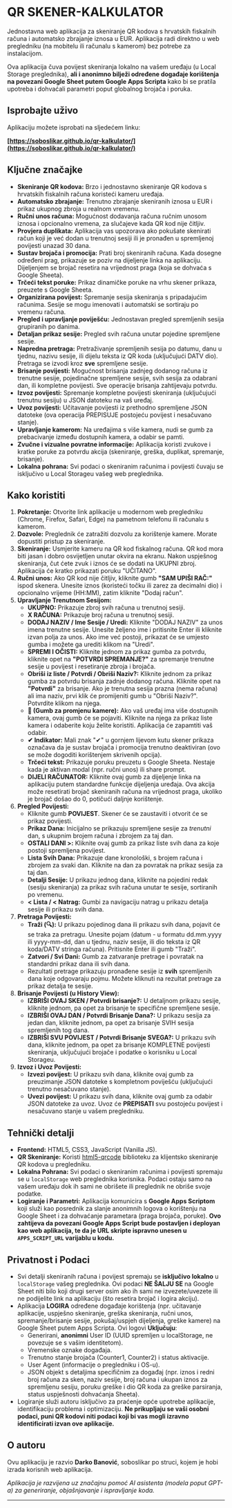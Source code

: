 # QR SKENER-KALKULATOR

Jednostavna web aplikacija za skeniranje QR kodova s hrvatskih fiskalnih računa i automatsko zbrajanje iznosa u EUR. Aplikacija radi direktno u web pregledniku (na mobitelu ili računalu s kamerom) bez potrebe za instalacijom.

Ova aplikacija čuva povijest skeniranja lokalno na vašem uređaju (u Local Storage preglednika), **ali i anonimno bilježi određene događaje korištenja na povezani Google Sheet putem Google Apps Scripta** kako bi se pratila upotreba i dohvaćali parametri poput globalnog brojača i poruka.

## Isprobajte uživo

Aplikaciju možete isprobati na sljedećem linku:

**[https://soboslikar.github.io/qr-kalkulator/](https://soboslikar.github.io/qr-kalkulator/)**

## Ključne značajke

*   **Skeniranje QR kodova:** Brzo i jednostavno skeniranje QR kodova s hrvatskih fiskalnih računa koristeći kameru uređaja.
*   **Automatsko zbrajanje:** Trenutno zbrajanje skeniranih iznosa u EUR i prikaz ukupnog zbroja u realnom vremenu.
*   **Ručni unos računa:** Mogućnost dodavanja računa ručnim unosom iznosa i opcionalno vremena, za slučajeve kada QR kod nije čitljiv.
*   **Provjera duplikata:** Aplikacija vas upozorava ako pokušate skenirati račun koji je već dodan u trenutnoj sesiji ili je pronađen u spremljenoj povijesti unazad 30 dana.
*   **Sustav brojača i promocija:** Prati broj skeniranih računa. Kada dosegne određeni prag, prikazuje se poziv na dijeljenje linka na aplikaciju. Dijeljenjem se brojač resetira na vrijednost praga (koja se dohvaća s Google Sheeta).
*   **Trčeći tekst poruke:** Prikaz dinamičke poruke na vrhu skener prikaza, preuzete s Google Sheeta.
*   **Organizirana povijest:** Spremanje sesija skeniranja s pripadajućim računima. Sesije se mogu imenovati i automatski se sortiraju po vremenu računa.
*   **Pregled i upravljanje poviješću:** Jednostavan pregled spremljenih sesija grupiranih po danima.
*   **Detaljan prikaz sesije:** Pregled svih računa unutar pojedine spremljene sesije.
*   **Napredna pretraga:** Pretraživanje spremljenih sesija po datumu, danu u tjednu, nazivu sesije, ili dijelu teksta iz QR koda (uključujući DATV dio). Pretraga se izvodi kroz **sve** spremljene sesije.
*   **Brisanje povijesti:** Mogućnost brisanja zadnjeg dodanog računa iz trenutne sesije, pojedinačne spremljene sesije, svih sesija za odabrani dan, ili kompletne povijesti. Sve operacije brisanja zahtijevaju potvrdu.
*   **Izvoz povijesti:** Spremanje kompletne povijesti skeniranja (uključujući trenutnu sesiju) u JSON datoteku na vaš uređaj.
*   **Uvoz povijesti:** Učitavanje povijesti iz prethodno spremljene JSON datoteke (ova operacija PREPISUJE postojeću povijest i nesačuvano stanje).
*   **Upravljanje kamerom:** Na uređajima s više kamera, nudi se gumb za prebacivanje između dostupnih kamera, a odabir se pamti.
*   **Zvučne i vizualne povratne informacije:** Aplikacija koristi zvukove i kratke poruke za potvrdu akcija (skeniranje, greška, duplikat, spremanje, brisanje).
*   **Lokalna pohrana:** Svi podaci o skeniranim računima i povijesti čuvaju se isključivo u Local Storageu vašeg web preglednika.

## Kako koristiti

1.  **Pokretanje:** Otvorite link aplikacije u modernom web pregledniku (Chrome, Firefox, Safari, Edge) na pametnom telefonu ili računalu s kamerom.
2.  **Dozvole:** Preglednik će zatražiti dozvolu za korištenje kamere. Morate dopustiti pristup za skeniranje.
3.  **Skeniranje:** Usmjerite kameru na QR kod fiskalnog računa. QR kod mora biti jasan i dobro osvijetljen unutar okvira na ekranu. Nakon uspješnog skeniranja, čut ćete zvuk i iznos će se dodati na UKUPNI zbroj. Aplikacija će kratko prikazati poruku "UČITANO".
4.  **Ručni unos:** Ako QR kod nije čitljiv, kliknite gumb **"SAM UPIŠI RAČ:"** ispod skenera. Unesite iznos (koristeći točku ili zarez za decimalni dio) i opcionalno vrijeme (HH:MM), zatim kliknite "Dodaj račun".
5.  **Upravljanje Trenutnom Sesijom:**
    *   **UKUPNO:** Prikazuje zbroj svih računa u trenutnoj sesiji.
    *   **X RAČUNA:** Prikazuje broj računa u trenutnoj sesiji.
    *   **DODAJ NAZIV / Ime Sesije / Uredi:** Kliknite "DODAJ NAZIV" za unos imena trenutne sesije. Unesite željeno ime i pritisnite Enter ili kliknite izvan polja za unos. Ako ime već postoji, prikazat će se umjesto gumba i možete ga urediti klikom na "Uredi".
    *   **SPREMI I OČISTI:** Kliknite jednom za prikaz gumba za potvrdu, kliknite opet na **"POTVRDI SPREMANJE?"** za spremanje trenutne sesije u povijest i resetiranje zbroja i brojača.
    *   **Obriši iz liste / Potvrdi / Obriši Naziv?:** Kliknite jednom za prikaz gumba za potvrdu brisanja zadnje dodanog računa. Kliknite opet na **"Potvrdi"** za brisanje. Ako je trenutna sesija prazna (nema računa) ali ima naziv, prvi klik će promijeniti gumb u "Obriši Naziv?". Potvrdite klikom na njega.
    *   **🔄 (Gumb za promjenu kamere):** Ako vaš uređaj ima više dostupnih kamera, ovaj gumb će se pojaviti. Kliknite na njega za prikaz liste kamera i odaberite koju želite koristiti. Aplikacija će zapamtiti vaš odabir.
    *   **✔ Indikator:** Mali znak "✔" u gornjem lijevom kutu skener prikaza označava da je sustav brojača i promocija trenutno deaktiviran (ovo se može dogoditi korištenjem skrivenih opcija).
    *   **Trčeći tekst:** Prikazuje poruku preuzetu s Google Sheeta. Nestaje kada je aktivan modal (npr. ručni unos) ili share prompt.
    *   **DIJELI RAČUNATOR:** Kliknite ovaj gumb za dijeljenje linka na aplikaciju putem standardne funkcije dijeljenja uređaja. Ova akcija može resetirati brojač skeniranih računa na vrijednost praga, ukoliko je brojač došao do 0, potičući daljnje korištenje.
6.  **Pregled Povijesti:**
    *   Kliknite gumb **POVIJEST**. Skener će se zaustaviti i otvorit će se prikaz povijesti.
    *   **Prikaz Dana:** Inicijalno se prikazuju spremljene sesije za *trenutni* dan, s ukupnim brojem računa i zbrojem za taj dan.
    *   **OSTALI DANI >:** Kliknite ovaj gumb za prikaz liste svih dana za koje postoji spremljena povijest.
    *   **Lista Svih Dana:** Prikazuje dane kronološki, s brojem računa i zbrojem za svaki dan. Kliknite na dan za povratak na prikaz sesija za taj dan.
    *   **Detalji Sesije:** U prikazu jednog dana, kliknite na pojedini redak (sesiju skeniranja) za prikaz svih računa unutar te sesije, sortiranih po vremenu.
    *   **< Lista / < Natrag:** Gumbi za navigaciju natrag u prikazu detalja sesije ili prikazu svih dana.
7.  **Pretraga Povijesti:**
    *   **Traži (🔍):** U prikazu pojedinog dana ili prikazu svih dana, pojavit će se traka za pretragu. Unesite pojam (datum - u formatu dd.mm.yyyy ili yyyy-mm-dd, dan u tjednu, naziv sesije, ili dio teksta iz QR koda/DATV stringa računa). Pritisnite Enter ili gumb "Traži".
    *   **Zatvori / Svi Dani:** Gumb za zatvaranje pretrage i povratak na standardni prikaz dana ili svih dana.
    *   Rezultati pretrage prikazuju pronađene sesije iz **svih** spremljenih dana koje odgovaraju pojmu. Možete kliknuti na rezultat pretrage za prikaz detalja te sesije.
8.  **Brisanje Povijesti (u History View):**
    *   **IZBRIŠI OVAJ SKEN / Potvrdi brisanje?:** U detaljnom prikazu sesije, kliknite jednom, pa opet za brisanje te specifične spremljene sesije.
    *   **IZBRIŠI OVAJ DAN / Potvrdi Brisanje Dana?:** U prikazu sesija za jedan dan, kliknite jednom, pa opet za brisanje SVIH sesija spremljenih tog dana.
    *   **IZBRIŠI SVU POVIJEST / Potvrdi Brisanje SVEGA?:** U prikazu svih dana, kliknite jednom, pa opet za brisanje KOMPLETNE povijesti skeniranja, uključujući brojače i podatke o korisniku u Local Storageu.
9.  **Izvoz i Uvoz Povijesti:**
    *   **Izvezi povijest:** U prikazu svih dana, kliknite ovaj gumb za preuzimanje JSON datoteke s kompletnom poviješću (uključujući trenutno nesačuvano stanje).
    *   **Uvezi povijest:** U prikazu svih dana, kliknite ovaj gumb za odabir JSON datoteke za uvoz. Uvoz će **PREPISATI** svu postojeću povijest i nesačuvano stanje u vašem pregledniku.

## Tehnički detalji

*   **Frontend:** HTML5, CSS3, JavaScript (Vanilla JS).
*   **QR Skeniranje:** Koristi [html5-qrcode](https://github.com/mebjas/html5-qrcode) biblioteku za klijentsko skeniranje QR kodova u pregledniku.
*   **Lokalna Pohrana:** Svi podaci o skeniranim računima i povijesti spremaju se u `localStorage` web preglednika korisnika. Podaci ostaju samo na vašem uređaju dok ih sami ne obrišete ili preglednik ne obriše svoje podatke.
*   **Logiranje i Parametri:** Aplikacija komunicira s **Google Apps Scriptom** koji služi kao posrednik za slanje anonimnih logova o korištenju na Google Sheet i za dohvaćanje parametara (praga brojača, poruke). **Ovo zahtijeva da povezani Google Apps Script bude postavljen i deployan kao web aplikacija, te da je URL skripte ispravno unesen u `APPS_SCRIPT_URL` varijablu u kodu.**

## Privatnost i Podaci

*   Svi detalji skeniranih računa i povijest spremaju se **isključivo lokalno** u `localStorage` vašeg preglednika. Ovi podaci **NE ŠALJU SE** na Google Sheet niti bilo koji drugi server osim ako ih sami ne izvezete/uvezete ili ne podijelite link na aplikaciju (što resetira brojač i logira akciju).
*   Aplikacija **LOGIRA** određene događaje korištenja (npr. učitavanje aplikacije, uspješno skeniranje, greška skeniranja, ručni unos, spremanje/brisanje sesije, pokušaj/uspjeh dijeljenja, greške kamere) na Google Sheet putem Apps Scripta. Ovi logovi **Uključuju**:
    *   Generirani, **anonimni** User ID (UUID spremljen u localStorage, ne povezuje se s vašim identitetom).
    *   Vremenske oznake događaja.
    *   Trenutno stanje brojača (Counter1, Counter2) i status aktivacije.
    *   User Agent (informacije o pregledniku i OS-u).
    *   JSON objekt s detaljima specifičnim za događaj (npr. iznos i redni broj računa za sken, naziv sesije, broj računa i ukupan iznos za spremljenu sesiju, poruku greške i dio QR koda za greške parsiranja, status uspješnosti dohvaćanja Sheeta).
*   Logiranje služi autoru isključivo za praćenje opće upotrebe aplikacije, identifikaciju problema i optimizaciju. **Ne prikupljaju se vaši osobni podaci, puni QR kodovi niti podaci koji bi vas mogli izravno identificirati izvan ove aplikacije.**

## O autoru

Ovu aplikaciju je razvio **Darko Banović**, soboslikar po struci, kojem je hobi izrada korisnih web aplikacija.

*Aplikacija je razvijena uz značajnu pomoć AI asistenta (modela poput GPT-a) za generiranje, objašnjavanje i ispravljanje koda.*

---
